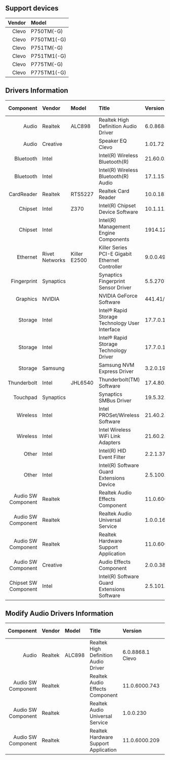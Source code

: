 ## Support devices

| Vendor | Model       |
| -----: | :---------- |
| Clevo  | P750TM(-G)  |
| Clevo  | P750TM1(-G) |
| Clevo  | P751TM(-G)  |
| Clevo  | P751TM1(-G) |
| Clevo  | P775TM(-G)  |
| Clevo  | P775TM1(-G) |

## Drivers Information

| Component               | Vendor         | Model        | Title                                           | Version                       | Driver Type |
| ----------------------: | :------------- | :----------- | :---------------------------------------------- | :---------------------------- | :---------- |
| Audio                   | Realtek        | ALC898       | Realtek High Definition Audio Driver            | 6.0.8688.1 Clevo              | DCH/UAD     |
| Audio                   | Creative       |              | Speaker EQ Clevo                                | 1.01.72                       |             |
| Bluetooth               | Intel          |              | Intel(R) Wireless Bluetooth(R)                  | 21.60.0.4                     |             |
| Bluetooth               | Intel          |              | Intel(R) Wireless Bluetooth(R) Audio            | 17.1.1530.0031                |             |
| CardReader              | Realtek        | RTS5227      | Realtek Card Reader                             | 10.0.18363.21327              |             |
| Chipset                 | Intel          | Z370         | Intel(R) Chipset Device Software                | 10.1.11.4/10.1.18243.8188     |             |
| Chipset                 | Intel          |              | Intel(R) Management Engine Components           | 1914.12.0.1256/1923.12.0.1278 | Standard    |
| Ethernet                | Rivet Networks | Killer E2500 | Killer Series PCI-E Gigabit Ethernet Controller | 9.0.0.49                      |             |
| Fingerprint             | Synaptics      |              | Synaptics Fingerprint Sensor Driver             | 5.5.2707.1073 Clevo           | DCH/UAD     |
| Graphics                | NVIDIA         |              | NVIDIA GeForce Software                         | 441.41/26.21.14.4141          | Standard    |
| Storage                 | Intel          |              | Intel® Rapid Storage Technology User Interface  | 17.7.0.1006                   |             |
| Storage                 | Intel          |              | Intel® Rapid Storage Technology Driver          | 17.7.0.1006                   |             |
| Storage                 | Samsung        |              | Samsung NVM Express Driver                      | 3.2.0.1910                    |             |
| Thunderbolt             | Intel          | JHL6540      | Thunderbolt(TM) Software                        | 17.4.80.94/17.4.80.550        | Standard    |
| Touchpad                | Synaptics      |              | Synaptics SMBus Driver                          | 19.5.32.67 Clevo              | DCH/UAD     |
| Wireless                | Intel          |              | Intel PROSet/Wireless Software                  | 21.40.2.0                     |             |
| Wireless                | Intel          |              | Intel Wireless WiFi Link Adapters               | 21.60.2.1                     |             |
| Other                   | Intel          |              | Intel(R) HID Event Filter                       | 2.2.1.377                     |             |
| Other                   | Intel          |              | Intel(R) Software Guard Extensions Device       | 2.5.100.2                     |             |
| Audio SW Component      | Realtek        |              | Realtek Audio Effects Component                 | 11.0.6000.680                 | DCH/UAD     |
| Audio SW Component      | Realtek        |              | Realtek Audio Universal Service                 | 1.0.0.164                     | DCH/UAD     |
| Audio SW Component      | Realtek        |              | Realtek Hardware Support Application            | 11.0.6000.177                 | DCH/UAD     |
| Audio SW Component      | Creative       |              | Audio Effects Component                         | 2.0.0.38 Clevo                | DCH/UAD     |
| Chipset SW Component    | Intel          |              | Intel(R) Software Guard Extensions Software     | 2.5.101.3                     | DCH/UAD     |

## Modify Audio Drivers Information

| Component               | Vendor         | Model        | Title                                         | Version                       | Driver Type |
| ----------------------: | :------------- | :----------- | :-------------------------------------------- | :---------------------------- | :---------- |
| Audio                   | Realtek        | ALC898       | Realtek High Definition Audio Driver          | 6.0.8868.1 Clevo              | DCH/UAD     |
| Audio SW Component      | Realtek        |              | Realtek Audio Effects Component               | 11.0.6000.743                 | DCH/UAD     |
| Audio SW Component      | Realtek        |              | Realtek Audio Universal Service               | 1.0.0.230                     | DCH/UAD     |
| Audio SW Component      | Realtek        |              | Realtek Hardware Support Application          | 11.0.6000.209                 | DCH/UAD     |
